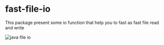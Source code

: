 # fast-file-io
This package present some io function that help you to fast as fast file read and write

![java file io](./file-io.jpg?raw=true)
